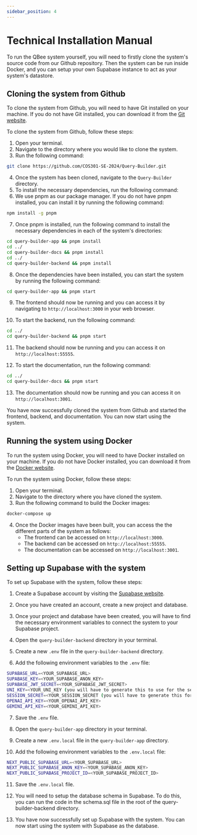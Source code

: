 ```yaml
---
sidebar_position: 4
---
```


# Technical Installation Manual

To run the QBee system yourself, you will need to firstly clone the system's source code from our Github repository. Then the system can be run inside Docker, and you can setup your own Supabase instance to act as your system's datastore.

## Cloning the system from Github

To clone the system from Github, you will need to have Git installed on your machine. If you do not have Git installed, you can download it from the [Git website](https://git-scm.com/downloads).

To clone the system from Github, follow these steps:

1. Open your terminal.
2. Navigate to the directory where you would like to clone the system.
3. Run the following command:

```bash
git clone https://github.com/COS301-SE-2024/Query-Builder.git
```

4. Once the system has been cloned, navigate to the `Query-Builder` directory.
5. To install the necessary dependencies, run the following command:
6. We use pnpm as our package manager. If you do not have pnpm installed, you can install it by running the following command:

```bash
npm install -g pnpm
```

7. Once pnpm is installed, run the following command to install the necessary dependencies in each of the system's directories:

```bash
cd query-builder-app && pnpm install
cd ../
cd query-builder-docs && pnpm install
cd ../
cd query-builder-backend && pnpm install
```

8. Once the dependencies have been installed, you can start the system by running the following command:

```bash
cd query-builder-app && pnpm start
```

9. The frontend should now be running and you can access it by navigating to `http://localhost:3000` in your web browser.

10. To start the backend, run the following command:

```bash
cd ../
cd query-builder-backend && pnpm start
```

11. The backend should now be running and you can access it on `http://localhost:55555`.

12. To start the documentation, run the following command:

```bash
cd ../
cd query-builder-docs && pnpm start
```

13. The documentation should now be running and you can access it on `http://localhost:3001`.

You have now successfully cloned the system from Github and started the frontend, backend, and documentation. You can now start using the system.

## Running the system using Docker

To run the system using Docker, you will need to have Docker installed on your machine. If you do not have Docker installed, you can download it from the [Docker website](https://www.docker.com/products/docker-desktop).

To run the system using Docker, follow these steps:

1. Open your terminal.
2. Navigate to the directory where you have cloned the system.
3. Run the following command to build the Docker images:

```bash
docker-compose up
```

4. Once the Docker images have been built, you can access the the different parts of the system as follows:
    - The frontend can be accessed on `http://localhost:3000`.
    - The backend can be accessed on `http://localhost:55555`.
    - The documentation can be accessed on `http://localhost:3001`.

## Setting up Supabase with the system

To set up Supabase with the system, follow these steps:

1. Create a Supabase account by visiting the [Supabase website](https://supabase.io/).

2. Once you have created an account, create a new project and database.

3. Once your project and database have been created, you will have to find the necessary environment variables to connect the system to your Supabase project.

4. Open the `query-builder-backend` directory in your terminal.

5. Create a new `.env` file in the `query-builder-backend` directory.

6. Add the following environment variables to the `.env` file:

```bash
SUPABASE_URL=<YOUR_SUPABASE_URL>
SUPABASE_KEY=<YOUR_SUPABASE_ANON_KEY>
SUPABASE_JWT_SECRET=<YOUR_SUPABASE_JWT_SECRET>
UNI_KEY=<YOUR_UNI_KEY (you will have to generate this to use for the security encryption)>
SESSION_SECRET=<YOUR_SESSION_SECRET (you will have to generate this for use of sessions)>
OPENAI_API_KEY=<YOUR_OPENAI_API_KEY>
GEMINI_API_KEY=<YOUR_GEMINI_API_KEY>
```

7. Save the `.env` file.

8. Open the `query-builder-app` directory in your terminal.

9. Create a new `.env.local` file in the `query-builder-app` directory.

10. Add the following environment variables to the `.env.local` file:

```bash
NEXT_PUBLIC_SUPABASE_URL=<YOUR_SUPABASE_URL>
NEXT_PUBLIC_SUPABASE_ANON_KEY=<YOUR_SUPABASE_ANON_KEY>
NEXT_PUBLIC_SUPABASE_PROJECT_ID=<YOUR_SUPABASE_PROJECT_ID>
```
11. Save the `.env.local` file.

12. You will need to setup the database schema in Supabase. To do this, you can run the code in the schema.sql file in the root of the query-builder-backend directory.

13. You have now successfully set up Supabase with the system. You can now start using the system with Supabase as the database.

